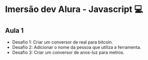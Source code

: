 # Imersão dev Alura - Javascript 💻

## Aula 1
- Desafio 1: Criar um conversor de real para bitcoin.
- Desafio 2: Adicionar o nome da pessoa que utiliza a ferramenta.
- Desafio 3: Criar um conversor de anos-luz para metros.
<p align="center">
  <img src="">
</p>
